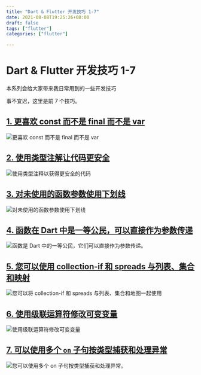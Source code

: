 ```yaml
---
title: "Dart & Flutter 开发技巧 1-7"
date: 2021-08-08T19:25:26+08:00
draft: false
tags: ["flutter"]
categories: ["flutter"]

---
```




# Dart & Flutter 开发技巧 1-7

本系列会给大家带来我日常用到的一些开发技巧

事不宜迟，这里是前 7 个技巧。

## [1. 更喜欢 const 而不是 final 而不是 var](https://codewithandrea.com/tips/dart-flutter-easy-wins-1-7/#1-prefer-const-over-final-over-var)

![更喜欢 const 而不是 final 而不是 var](https://luckly007.oss-cn-beijing.aliyuncs.com/img/001.const-final-var.png)

## [2. 使用类型注解让代码更安全](https://codewithandrea.com/tips/dart-flutter-easy-wins-1-7/#2-use-type-annotations-for-safer-code)

![使用类型注释以获得更安全的代码](https://luckly007.oss-cn-beijing.aliyuncs.com/img/002.type-annotation.png)

## [3. 对未使用的函数参数使用下划线](https://codewithandrea.com/tips/dart-flutter-easy-wins-1-7/#3-use-underscores-for-unused-function-arguments)

![对未使用的函数参数使用下划线](https://luckly007.oss-cn-beijing.aliyuncs.com/img/003.underscores_unused_arguments.png)

## [4. 函数在 Dart 中是一等公民，可以直接作为参数传递](https://codewithandrea.com/tips/dart-flutter-easy-wins-1-7/#4-functions-are-first-class-citizens-in-dart-and-they-can-be-passed-directly-as-arguments)

![函数是 Dart 中的一等公民，它们可以直接作为参数传递。](https://luckly007.oss-cn-beijing.aliyuncs.com/img/004.function-arguments.png)

## [5. 您可以使用 collection-if 和 spreads 与列表、集合和映射](https://codewithandrea.com/tips/dart-flutter-easy-wins-1-7/#5-you-can-use-collection-if-and-spreads-with-lists-sets-and-maps)

![您可以将 collection-if 和 spreads 与列表、集合和地图一起使用](https://luckly007.oss-cn-beijing.aliyuncs.com/img/005.collection-if-spreads-maps.png)

## [6. 使用级联运算符修改可变变量](https://codewithandrea.com/tips/dart-flutter-easy-wins-1-7/#6-use-the-cascade-operator-to-modify-mutable-variables)

![使用级联运算符修改可变变量](https://luckly007.oss-cn-beijing.aliyuncs.com/img/006.cascade-operator.png)

## [7. 可以使用多个 `on` 子句按类型捕获和处理异常](https://codewithandrea.com/tips/dart-flutter-easy-wins-1-7/#7-you-can-catch-and-handle-exceptions-by-type-with-multiple-`on`-clauses)

![您可以使用多个 <code>on</code> 子句按类型捕获和处理异常。](https://codewithandrea.com/tips/dart-flutter-easy-wins-1-7/images/007.catch-exception-by-type.png)